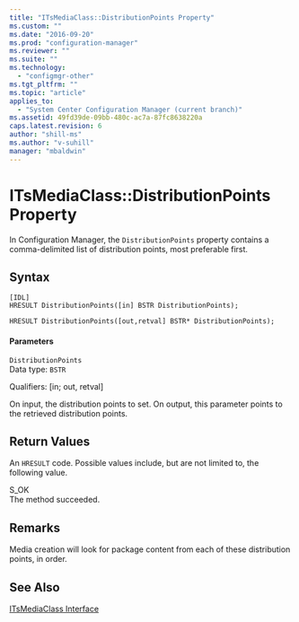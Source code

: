 ```yaml
---
title: "ITsMediaClass::DistributionPoints Property"
ms.custom: ""
ms.date: "2016-09-20"
ms.prod: "configuration-manager"
ms.reviewer: ""
ms.suite: ""
ms.technology: 
  - "configmgr-other"
ms.tgt_pltfrm: ""
ms.topic: "article"
applies_to: 
  - "System Center Configuration Manager (current branch)"
ms.assetid: 49fd39de-09bb-480c-ac7a-87fc8638220a
caps.latest.revision: 6
author: "shill-ms"
ms.author: "v-suhill"
manager: "mbaldwin"
---
```

# ITsMediaClass::DistributionPoints Property
In Configuration Manager, the `DistributionPoints` property contains a comma-delimited list of distribution points, most preferable first.  
  
## Syntax  
  
```  
[IDL]  
HRESULT DistributionPoints([in] BSTR DistributionPoints);  
  
HRESULT DistributionPoints([out,retval] BSTR* DistributionPoints);  
```  
  
#### Parameters  
 `DistributionPoints`  
 Data type: `BSTR`  
  
 Qualifiers: [in; out, retval]  
  
 On input, the distribution points to set. On output, this parameter points to the retrieved distribution points.  
  
## Return Values  
 An `HRESULT` code. Possible values include, but are not limited to, the following value.  
  
 S_OK  
 The method succeeded.  
  
## Remarks  
 Media creation will look for package content from each of these distribution points, in order.  
  
## See Also  
 [ITsMediaClass Interface](../../../develop/reference/misc/itsmediaclass-interface.md)
